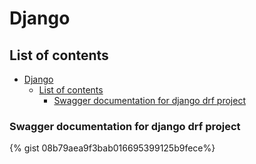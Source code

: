 # Django

## List of contents

- [Django](#django)
  - [List of contents](#list-of-contents)
    - [Swagger documentation for django drf project](#swagger-documentation-for-django-drf-project)

### Swagger documentation for django drf project
{% gist 08b79aea9f3bab016695399125b9fece%}

